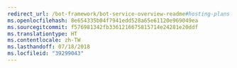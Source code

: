 ```yaml
---
redirect_url: /bot-framework/bot-service-overview-readme#hosting-plans
ms.openlocfilehash: 8e654335b04f7941edd528a65e61120e969049ea
ms.sourcegitcommit: f576981342fb3361216675815714e24281e20ddf
ms.translationtype: HT
ms.contentlocale: zh-TW
ms.lasthandoff: 07/18/2018
ms.locfileid: "39299043"
---
```

